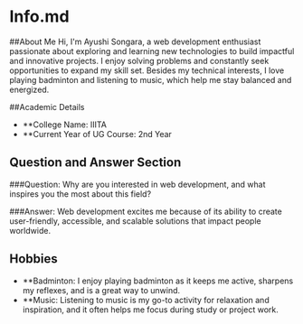 # Info.md

##About Me
Hi, I'm Ayushi Songara, a web development enthusiast passionate about exploring and learning new technologies to build impactful and innovative projects. I enjoy solving problems and constantly seek opportunities to expand my skill set. Besides my technical interests, I love playing badminton and listening to music, which help me stay balanced and energized.

##Academic Details
- **College Name: IIITA
- **Current Year of UG Course: 2nd Year

## Question and Answer Section
###Question:
Why are you interested in web development, and what inspires you the most about this field?

###Answer:
Web development excites me because of its ability to create user-friendly, accessible, and scalable solutions that impact people worldwide. 

## Hobbies
- **Badminton: I enjoy playing badminton as it keeps me active, sharpens my reflexes, and is a great way to unwind.
- **Music: Listening to music is my go-to activity for relaxation and inspiration, and it often helps me focus during study or project work.